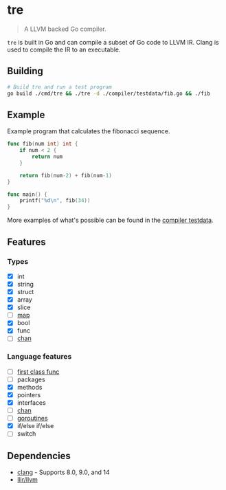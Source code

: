 # tre

> A LLVM backed Go compiler.

`tre` is built in Go and can compile a subset of Go code to LLVM IR. Clang is
used to compile the IR to an executable.

## Building 

```bash
# Build tre and run a test program
go build ./cmd/tre && ./tre -d ./compiler/testdata/fib.go && ./fib
```

## Example

Example program that calculates the fibonacci sequence.

```go
func fib(num int) int {
    if num < 2 {
        return num
    }

    return fib(num-2) + fib(num-1)
}

func main() {
    printf("%d\n", fib(34))
}
```

More examples of what's possible can be found in the [compiler testdata](https://github.com/zegl/tre/tree/master/compiler/testdata).

## Features

### Types

- [x] int
- [x] string
- [x] struct
- [x] array
- [x] slice
- [ ] [map](https://github.com/zegl/tre/issues/34)
- [x] bool
- [x] func
- [ ] [chan](https://github.com/zegl/tre/issues/78)

### Language features

- [ ] [first class func](https://github.com/zegl/tre/issues/36) 
- [ ] packages
- [x] methods
- [x] pointers
- [x] interfaces
- [ ] [chan](https://github.com/zegl/tre/issues/78)
- [ ] [goroutines](https://github.com/zegl/tre/issues/77)
- [x] if/else if/else
- [ ] switch

## Dependencies

* [clang](https://clang.llvm.org/) - Supports 8.0, 9.0, and 14
* [llir/llvm](https://github.com/llir/llvm)
